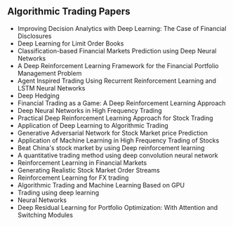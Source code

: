 <h2> Algorithmic Trading Papers </h2>

<ul>

                             

 <li><a target="_blank" href="https://github.com/manjunath5496/Algorithmic-Trading-Papers/blob/master/algt(1).pdf" style="text-decoration:none;"> Improving Decision Analytics with Deep Learning: The Case of Financial Disclosures</a></li>

 <li><a target="_blank" href="https://github.com/manjunath5496/Algorithmic-Trading-Papers/blob/master/algt(2).pdf" style="text-decoration:none;">Deep Learning for Limit Order Books</a></li>

<li><a target="_blank" href="https://github.com/manjunath5496/Algorithmic-Trading-Papers/blob/master/algt(3).pdf" style="text-decoration:none;">Classification-based Financial Markets Prediction using Deep Neural Networks</a></li>
 <li><a target="_blank" href="https://github.com/manjunath5496/Algorithmic-Trading-Papers/blob/master/algt(4).pdf" style="text-decoration:none;">A Deep Reinforcement Learning Framework for the Financial Portfolio Management Problem</a></li>                              
<li><a target="_blank" href="https://github.com/manjunath5496/Algorithmic-Trading-Papers/blob/master/algt(5).pdf" style="text-decoration:none;">Agent Inspired Trading Using Recurrent Reinforcement Learning and LSTM Neural Networks</a></li>
<li><a target="_blank" href="https://github.com/manjunath5496/Algorithmic-Trading-Papers/blob/master/algt(6).pdf" style="text-decoration:none;"> Deep Hedging</a></li>
 <li><a target="_blank" href="https://github.com/manjunath5496/Algorithmic-Trading-Papers/blob/master/algt(7).pdf" style="text-decoration:none;">Financial Trading as a Game:
A Deep Reinforcement Learning Approach</a></li>

 <li><a target="_blank" href="https://github.com/manjunath5496/Algorithmic-Trading-Papers/blob/master/algt(8).pdf" style="text-decoration:none;"> Deep Neural Networks in High Frequency Trading</a></li>
   <li><a target="_blank" href="https://github.com/manjunath5496/Algorithmic-Trading-Papers/blob/master/algt(9).pdf" style="text-decoration:none;">Practical Deep Reinforcement Learning Approach for Stock Trading</a></li>
  
   
 <li><a target="_blank" href="https://github.com/manjunath5496/Algorithmic-Trading-Papers/blob/master/algt(10).pdf" style="text-decoration:none;">Application of Deep Learning to Algorithmic Trading</a></li>                              
<li><a target="_blank" href="https://github.com/manjunath5496/Algorithmic-Trading-Papers/blob/master/algt(11).pdf" style="text-decoration:none;">Generative Adversarial Network for Stock Market price Prediction</a></li>
<li><a target="_blank" href="https://github.com/manjunath5496/Algorithmic-Trading-Papers/blob/master/algt(12).pdf" style="text-decoration:none;">Application of Machine Learning in High Frequency Trading of Stocks</a></li>
<li><a target="_blank" href="https://github.com/manjunath5496/Algorithmic-Trading-Papers/blob/master/algt(13).pdf" style="text-decoration:none;">Beat China's stock market by using Deep reinforcement learning</a></li>

<li><a target="_blank" href="https://github.com/manjunath5496/Algorithmic-Trading-Papers/blob/master/algt(14).pdf" style="text-decoration:none;">A quantitative trading method using deep convolution neural network</a></li>
                              
<li><a target="_blank" href="https://github.com/manjunath5496/Algorithmic-Trading-Papers/blob/master/algt(15).pdf" style="text-decoration:none;">Reinforcement Learning in Financial Markets</a></li>

<li><a target="_blank" href="https://github.com/manjunath5496/Algorithmic-Trading-Papers/blob/master/algt(16).pdf" style="text-decoration:none;">
Generating Realistic Stock Market Order Streams </a></li>

  <li><a target="_blank" href="https://github.com/manjunath5496/Algorithmic-Trading-Papers/blob/master/algt(17).pdf" style="text-decoration:none;">Reinforcement Learning for FX trading</a></li>   
  
<li><a target="_blank" href="https://github.com/manjunath5496/Algorithmic-Trading-Papers/blob/master/algt(18).pdf" style="text-decoration:none;">Algorithmic Trading and Machine
Learning Based on GPU</a></li> 

  
<li><a target="_blank" href="https://github.com/manjunath5496/Algorithmic-Trading-Papers/blob/master/algt(19).pdf" style="text-decoration:none;">Trading using deep learning</a></li> 

<li><a target="_blank" href="https://github.com/manjunath5496/Algorithmic-Trading-Papers/blob/master/algt(20).pdf" style="text-decoration:none;"> Neural Networks</a></li>

<li><a target="_blank" href="https://github.com/manjunath5496/Algorithmic-Trading-Papers/blob/master/algt(21).pdf" style="text-decoration:none;">Deep Residual Learning for Portfolio Optimization: With Attention and Switching Modules</a></li>
</ul>
